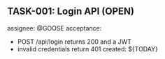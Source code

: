 ## TASK-001: Login API (OPEN)
assignee: @GOOSE
acceptance:
  - POST /api/login returns 200 and a JWT
  - invalid credentials return 401
created: ${TODAY}
